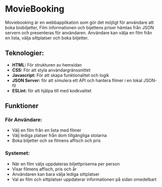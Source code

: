 # MovieBooking

Moviebooking är en webbapplikation som gör det möjligt för användare att boka biobiljetter, Film informationen och bijettens priser hämtas från JSON servern och presenteras för användaren. Användare kan välja en film från en lista, välja sittplatser och boka biljetter.

## Teknologier:
- **HTML:** För strukturen av hemsidan
- **CSS:** För att styla användargränssnittet
- **Javascript:** För att skapa funktionalitet och logik
- **JSON Server:** för att simulera ett API och hantera filmer i en lokal JSON-fil
- **ESLint:** för att hjälpa till med kodkvalitet

## Funktioner

### För Användare:
- Välj en film från en lista med filmer
- Välj lediga platser från dom tillgängliga stolarna
- Boka biljetter och se filmens affisch och pris 

### Systemet:
- När en film väljs uppdateras biljettpriserna per person
- Visar filmens affisch, pris och år
- Användaren kan bara välja lediga sittplatser
- Val av film och sittplatser uppdaterar informationen på sidan omedelbart

